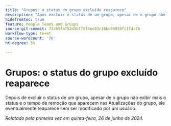 ```yaml
---
title: "Grupos: o status do grupo excluído reaparece"
description: "Após excluir o status de um grupo, apesar de o grupo não exibir mais o status e o tempo de remoção que aparecem nas Atualizações do grupo, ele eventualmente reaparece sem ser modificado por um usuário."
hidefromtoc: true
feature: People Teams and Groups
source-git-commit: 73c65fa752d5bf75f4ec03c18bc06930fc1f4a7b
workflow-type: tm+mt
source-wordcount: '76'
ht-degree: 5%

---
```


# Grupos: o status do grupo excluído reaparece

Depois de excluir o status de um grupo, apesar de o grupo não exibir mais o status e o tempo de remoção que aparecem nas Atualizações do grupo, ele eventualmente reaparece sem ser modificado por um usuário.

_Relatado pela primeira vez em quinta-feira, 26 de junho de 2024._
